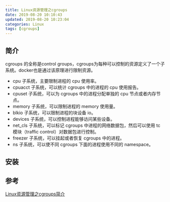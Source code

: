 ```yaml
---
title: Linux资源管理之cgroups
date: 2019-08-20 10:10:43
updated: 2019-08-20 10:23:04
categories: Linux
tags: [cgroups]
---
```


## 简介

cgroups 的全称是control groups，cgroups为每种可以控制的资源定义了一个子系统。docker也是通过该原理进行限制资源。

* cpu 子系统，主要限制进程的 cpu 使用率。
* cpuacct 子系统，可以统计 cgroups 中的进程的 cpu 使用报告。
* cpuset 子系统，可以为 cgroups 中的进程分配单独的 cpu 节点或者内存节点。
* memory 子系统，可以限制进程的 memory 使用量。
* blkio 子系统，可以限制进程的块设备 io。
* devices 子系统，可以控制进程能够访问某些设备。
* net_cls 子系统，可以标记 cgroups 中进程的网络数据包，然后可以使用 tc 模块（traffic control）对数据包进行控制。
* freezer 子系统，可以挂起或者恢复 cgroups 中的进程。
* ns 子系统，可以使不同 cgroups 下面的进程使用不同的 namespace。

## 安装







## 参考

[Linux资源管理之cgroups简介](https://tech.meituan.com/2015/03/31/cgroups.html)